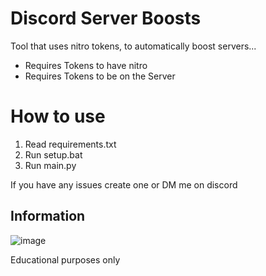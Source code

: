 # Discord Server Boosts
Tool that uses nitro tokens, to automatically boost servers...

- Requires Tokens to have nitro
- Requires Tokens to be on the Server

# How to use
1. Read requirements.txt
2. Run setup.bat
3. Run main.py

If you have any issues create one or DM me on discord

## Information 

![image](https://user-images.githubusercontent.com/63415260/172019943-8945bed7-5335-4527-a67d-fc095d299cf0.png)

Educational purposes only
